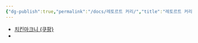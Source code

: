 ```yaml
---
{"dg-publish":true,"permalink":"/docs/레토르트 커리/","title":"레토르트 커리"}
---
```


- [치킨마크니 {쿠팡}](https://www.coupang.com/vp/products/6612904331)
- 
